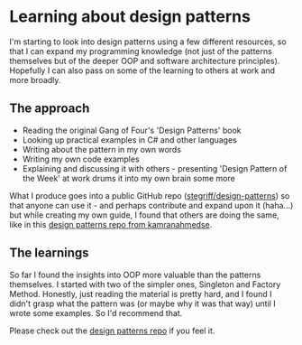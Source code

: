 # Learning about design patterns

I'm starting to look into design patterns using a few different resources, so that I can expand my programming knowledge (not just of the patterns themselves but of the deeper OOP and software architecture principles). Hopefully I can also pass on some of the learning to others at work and more broadly.

## The approach

 * Reading the original Gang of Four's 'Design Patterns' book
 * Looking up practical examples in C# and other languages
 * Writing about the pattern in my own words
 * Writing my own code examples
 * Explaining and discussing it with others - presenting 'Design Pattern of the Week' at work drums it into my own brain some more
 
What I produce goes into a public GitHub repo ([stegriff/design-patterns][gh-dp]) so that anyone can use it - and perhaps contribute and expand upon it (haha...) but while creating my own guide, I found that others are doing the same, like in this [design patterns repo from kamranahmedse][gh-dpfh].

## The learnings

So far I found the insights into OOP more valuable than the patterns themselves. I started with two of the simpler ones, Singleton and Factory Method. Honestly, just reading the material is pretty hard, and I found I didn't grasp what the pattern was (or maybe why it was that way) until I wrote some examples. So I'd recommend that.

Please check out the [design patterns repo][gh-dp] if you feel it.

[gh-dp]: https://github.com/stegriff/design-patterns
[gh-dpfh]: https://github.com/kamranahmedse/design-patterns-for-humans